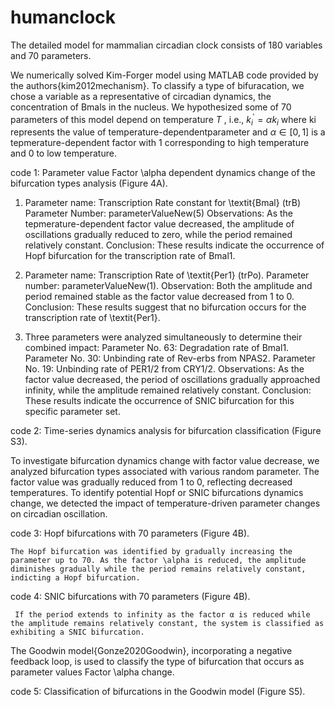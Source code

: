 # humanclock

The detailed model for mammalian circadian clock consists of 180 variables and 70 parameters.

We numerically solved Kim-Forger model using  MATLAB code provided by the authors{kim2012mechanism}. To classify a type of bifuracation, we chose a variable as a representative of circadian dynamics, the concentration of Bmals in the nucleus. We hypothesized some of 70 parameters of this model depend on temperature $T$ , i.e., $k^\prime_i=\alpha k_i$ where ki represents the value of temperature-dependentparameter and $\alpha \in [0,1]$ is a tepmerature-dependent factor with 1 corresponding to high temperature and 0 to low temperature. 

code 1: Parameter value Factor \alpha dependent dynamics change of the bifurcation types analysis (Figure 4A).

1. Parameter name: Transcription Rate constant for \textit{Bmal} (trB)
   Parameter Number: parameterValueNew(5)
   Observations: As the tepmerature-dependent factor value decreased, the amplitude of oscillations gradually reduced to zero, while the period remained relatively constant.
   Conclusion: These results indicate the occurrence of Hopf bifurcation for the transcription rate of Bmal1.

2. Parameter name: Transcription Rate of \textit{Per1} (trPo).
   Parameter number: parameterValueNew(1).
   Observation: Both the amplitude and period remained stable as the factor value decreased from 1 to 0.
   Conclusion: These results suggest that no bifurcation occurs for the transcription rate of \textit{Per1}.

3. Three parameters were analyzed simultaneously to determine their combined impact:
   Parameter No. 63: Degradation rate of Bmal1.
   Parameter No. 30: Unbinding rate of Rev-erbs from NPAS2.
   Parameter No. 19: Unbinding rate of PER1/2 from CRY1/2. 
   Observations: As the factor value decreased, the period of oscillations gradually approached infinity, while the amplitude remained relatively constant.
   Conclusion: These results indicate the occurrence of SNIC bifurcation for this specific parameter set.
 
code 2: Time-series dynamics analysis for bifurcation classification (Figure S3).
   
   To investigate bifurcation dynamics change with factor value decrease, we analyzed bifurcation types associated with various random parameter. The factor value was gradually reduced from 1 to 0, reflecting decreased temperatures. To identify potential Hopf or SNIC bifurcations dynamics change, we detected the impact of temperature-driven parameter changes on circadian oscillation.

code 3: Hopf bifurcations with 70 parameters (Figure 4B).
    
    The Hopf bifurcation was identified by gradually increasing the parameter up to 70. As the factor \alpha is reduced, the amplitude diminishes gradually while the period remains relatively constant, indicting a Hopf bifurcation.

code 4: SNIC bifurcations with 70 parameters (Figure 4B).

     If the period extends to infinity as the factor α is reduced while the amplitude remains relatively constant, the system is classified as exhibiting a SNIC bifurcation.
     
The Goodwin model{Gonze2020Goodwin}, incorporating a negative feedback loop, is used to classify the type of bifurcation that occurs as parameter values Factor \alpha change.

code 5: Classification of bifurcations in the Goodwin model (Figure S5).
